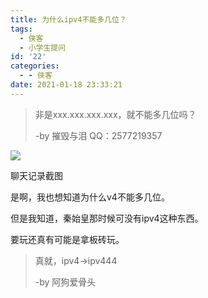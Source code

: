 ```yaml
---
title: 为什么ipv4不能多几位？
tags:
  - 侠客
  - 小学生提问
id: '22'
categories:
  - - 侠客
date: 2021-01-18 23:33:21
---
```


> 非是xxx.xxx.xxx.xxx，就不能多几位吗？
> 
> \-by 摧毁与泪 QQ：2577219357

![](http://watchlezi.tk/wp-content/uploads/2021/01/25c471c3ada0dff28844187082845030606.jpg)

聊天记录截图

是啊，我也想知道为什么v4不能多几位。

但是我知道，秦始皇那时候可没有ipv4这种东西。

要玩还真有可能是拿板砖玩。

> 真就，ipv4→ipv444
> 
> \-by 阿狗爱骨头